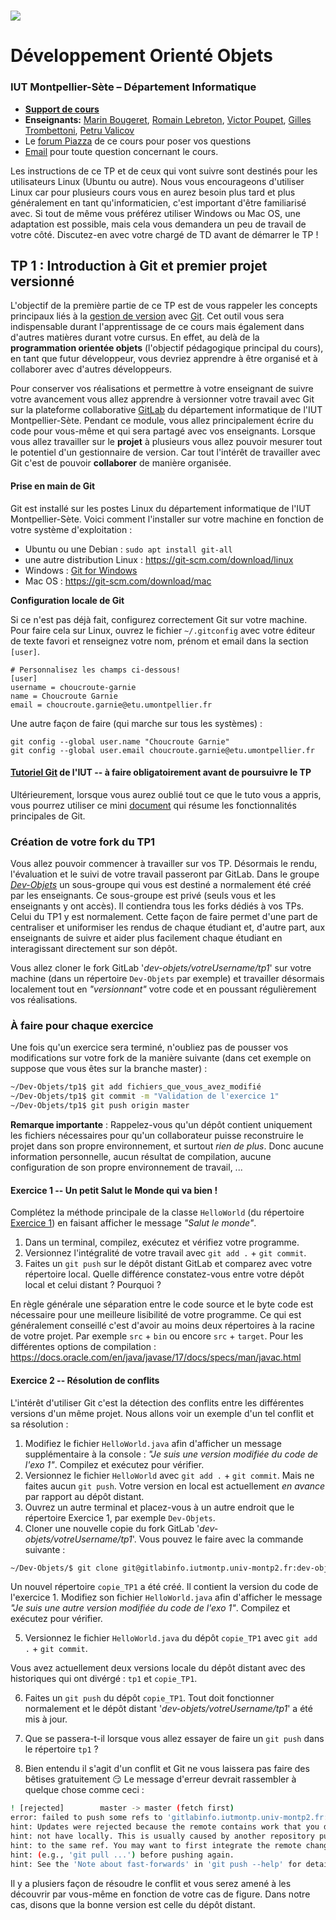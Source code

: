 # ![](ressources/logo.jpeg)

# Développement Orienté Objets

### IUT Montpellier-Sète – Département Informatique

* [**Support de cours**](https://gitlabinfo.iutmontp.univ-montp2.fr/dev-objets/Ressources)
* **Enseignants:**
[Marin Bougeret](mailto:marin.bougeret@umontpellier.fr),
[Romain Lebreton](mailto:romain.lebreton@umontpellier.fr),<!--[Sophie Nabitz](mailto:sophie.nabitz@univ-avignon.fr),-->
[Victor Poupet](mailto:victor.poupet@umontpellier.fr),
[Gilles Trombettoni](mailto:gilles.trombettoni@umontpellier.fr),
[Petru Valicov](mailto:petru.valicov@umontpellier.fr)
* Le [forum Piazza](https://piazza.com/class/ld2tzi5k82via) de ce cours pour poser vos questions
* [Email](mailto:petru.valicov@umontpellier.fr) pour toute question concernant le cours.

<!--Avant de démarrer le TP, vérifiez que vous n'avez pas atteint votre quota d'espace de stockage autorisé :

* placez-vous dans votre `$HOME` et utilisez les commandes suivantes :
    * `du -sh` pour voir combien d'espace vous avez déjà utilisé
    * `du -sh *` pour voir combien d'espace vous avez déjà utilisé pour chaque fichier (sans fichiers cachés)
    * `du -sch .[!.]* *` pour voir combien d'espace vous avez déjà utilisé pour chaque fichier, y compris les fichiers cachés
* Supprimez les fichiers inutiles.
* Pour évitez des problèmes durant vos TPs d'informatique, vous devriez toujours **garder 300-400 Mo d'espace libre**.
-->

Les instructions de ce TP et de ceux qui vont suivre sont destinés pour les utilisateurs Linux (Ubuntu ou autre). Nous vous encourageons d'utiliser Linux car pour plusieurs cours vous en aurez besoin plus tard et plus généralement en tant qu'informaticien, c'est important d'être familiarisé avec.
Si tout de même vous préférez utiliser Windows ou Mac OS, une adaptation est possible, mais cela vous demandera un peu de travail de votre côté. Discutez-en avec votre chargé de TD avant de démarrer le TP !

## TP 1 : Introduction à Git et premier projet versionné

L'objectif de la première partie de ce TP est de vous rappeler les concepts principaux liés à la [gestion de version](https://fr.wikipedia.org/wiki/Gestion_de_versions) avec [Git](https://git-scm.com/). Cet outil vous sera indispensable durant l'apprentissage de ce cours mais également dans d'autres matières durant votre cursus. En effet, au delà de la **programmation orientée objets** (l'objectif pédagogique principal du cours), en tant que futur développeur, vous devriez apprendre à être organisé et à collaborer avec d'autres développeurs. <!-- Vous apprendrez également à ne pas réinventer la roue : l'informatique est aujourd'hui une science très riche, donc savoir se faire assister par des outils informatiques est essentiel. Pour beaucoup d'entre vous ce TP sera la première occasion de se confronter à l'utilisation d'un [IDE](https://fr.wikipedia.org/wiki/Environnement_de_d%C3%A9veloppement), aux [tests unitaires](https://fr.wikipedia.org/wiki/Test_unitaire) et à des outils de gestion de cycle de vie logiciel.-->

Pour conserver vos réalisations et permettre à votre enseignant de suivre votre avancement vous allez apprendre à versionner votre travail avec Git sur la plateforme collaborative [GitLab](https://gitlabinfo.iutmontp.univ-montp2.fr/) du département informatique de l'IUT Montpellier-Sète. Pendant ce module, vous allez principalement écrire du code pour vous-même et qui sera partagé avec vos enseignants. Lorsque vous allez travailler sur le **projet** à plusieurs vous allez pouvoir mesurer tout le potentiel d'un gestionnaire de version. Car tout l'intérêt de travailler avec Git c'est de pouvoir __collaborer__ de manière organisée.


<!--#### Création d'un compte Github

Rendez-vous sur la page d'accueil de [GitHub](https://github.com/) :

![](ressources/Github.png)

Cliquez sur _Sign Up_ et dans la page qui apparaît, inscrivez votre nom d'utilisateur. Celui-ci doit être **obligatoirement** composé de votre prénom et de votre nom séparé par le caractère '-'. Si un utilisateur avec ce nom existe déjà, ajoutez un chiffre à la fin pour éviter les doublons.
Dans le champ _Email Adress_ indiquez votre **adresse universitaire**. Attention : il est important que l'adresse soit universitaire afin de pouvoir bénéficier des avantages liés à votre statut d'étudiant.

![](ressources/creation_compte.png)

Une fois le mot de passe renseigné, cliquez sur le bouton _Next: Select a plan_. Sur l'écran suivant, vous choisirez l'option de base (qui coûte 0 dollars). Le troisième et dernier écran d'enregistrement vous demande des informations sur votre profil. Indiquez que vous êtes un étudiant et que vous comptez utiliser GitHub pour des projets étudiants :

![](ressources/preferences.png)

Une fois ces informations renseignées vous pouvez cliquer sur _Complete Setup_ pour définitivement créer votre compte. N'oubliez pas de valider votre adresse email en allant cliquer sur le lien reçu dans votre boîte mail.

#### Paramétrage de votre compte GitHub

Maintenant que votre compte est créé, il faut personnaliser votre profil. GitHub, en plus de vous fournir un moyen simple
et efficace de conserver votre code en ligne, est aussi un réseau social de développeurs. Pour que votre profil puisse
être valorisé un jour dans votre carrière pro, vous devez correctement renseigner vos informations.

#### Demande du "Student Pack" (optionnel)

Si vous le souhaitez, vous pouvez demander une remise académique vous permettant de bénéficier de nombreux avantages : des licences gratuites pour différents logiciels, possibilité d'avoir un nombre illimité de collaborateurs sur un projet privé, des outils d'intégration continue etc. Pour obtenir la licence académique il faut vous rendre sur la page suivante : https://education.github.com/pack

Cliquez sur le bouton "Get your pack" et certifiez que vous êtes bien un étudiant. Vérifiez les informations vous concernant et validez le formulaire pour terminer cette demande. Généralement la validation de la demande intervient dans l'heure mais il peut arriver que ça prenne plus de temps donc pas d'inquiétude. Même si on vous conseille d'avoir le Student Pack, ce n'est pas obligatoire pour pouvoir réaliser les TPs.
-->

#### Prise en main de Git

Git est installé sur les postes Linux du département informatique de l'IUT Montpellier-Sète. Voici comment l'installer sur votre machine en fonction de votre système d'exploitation :
* Ubuntu ou une Debian : `sudo apt install git-all`
* une autre distribution Linux : https://git-scm.com/download/linux
* Windows : [Git for Windows](https://gitforwindows.org/)
* Mac OS : https://git-scm.com/download/mac

**Configuration locale de Git**

Si ce n'est pas déjà fait, configurez correctement Git sur votre machine. Pour faire cela sur Linux, ouvrez le fichier `~/.gitconfig` avec votre éditeur de texte favori et renseignez votre nom, prénom et email dans la section `[user]`.
```
# Personnalisez les champs ci-dessous!
[user]
username = choucroute-garnie
name = Choucroute Garnie
email = choucroute.garnie@etu.umontpellier.fr
```

Une autre façon de faire (qui marche sur tous les systèmes) :
```
git config --global user.name "Choucroute Garnie"
git config --global user.email choucroute.garnie@etu.umontpellier.fr
```

#### [Tutoriel Git](https://gitlabinfo.iutmontp.univ-montp2.fr/valicov/tutoGit1ereAnnee) de l'IUT -- à faire obligatoirement avant de poursuivre le TP

Ultérieurement, lorsque vous aurez oublié tout ce que le tuto vous a appris, vous pourrez utiliser ce mini [document](https://www.lirmm.fr/~pvalicov/Cours/archives/Aix/M2104/Demarrer%20avec%20Git) qui résume les fonctionnalités principales de Git.

### Création de votre fork du TP1
Vous allez pouvoir commencer à travailler sur vos TP. Désormais le rendu, l'évaluation et le suivi de votre travail passeront par GitLab. Dans le groupe [_Dev-Objets_](https://gitlabinfo.iutmontp.univ-montp2.fr/dev-objets/) un sous-groupe qui vous est destiné a normalement été créé par les enseignants. Ce sous-groupe est privé (seuls vous et les enseignants y ont accès). Il contiendra tous les forks dédiés à vos TPs. Celui du TP1 y est normalement. Cette façon de faire permet d'une part de centraliser et uniformiser les rendus de chaque étudiant et, d'autre part, aux enseignants de suivre et aider plus facilement chaque étudiant en interagissant directement sur son dépôt.

Vous allez cloner le fork GitLab '*dev-objets/votreUsername/tp1*' sur votre machine (dans un répertoire `Dev-Objets` par exemple) et travailler désormais localement tout en _"versionnant"_ votre code et en poussant régulièrement vos réalisations.

### À faire pour chaque exercice
Une fois qu'un exercice sera terminé, n'oubliez pas de pousser vos modifications sur votre fork de la manière suivante (dans cet exemple on suppose que vous êtes sur la branche master) :
```sh
~/Dev-Objets/tp1$ git add fichiers_que_vous_avez_modifié
~/Dev-Objets/tp1$ git commit -m "Validation de l'exercice 1"
~/Dev-Objets/tp1$ git push origin master
```

**Remarque importante** : Rappelez-vous qu'un dépôt contient uniquement les fichiers nécessaires pour qu'un collaborateur puisse reconstruire le projet dans son propre environnement, et surtout _rien de plus_. Donc aucune information personnelle, aucun résultat de compilation, aucune configuration de son propre environnement de travail, ...

#### Exercice 1 -- Un petit Salut le Monde qui va bien !
Complétez la méthode principale de la classe `HelloWorld` (du répertoire [Exercice 1](Exercice1)) en faisant afficher le message _"Salut le monde"_.
1. Dans un terminal, compilez, exécutez et vérifiez votre programme.
2. Versionnez l'intégralité de votre travail avec `git add .` + `git commit`.
3. Faites un `git push` sur le dépôt distant GitLab et comparez avec votre répertoire local. Quelle différence constatez-vous entre votre dépôt local et celui distant ? Pourquoi ?

En règle générale une séparation entre le code source et le byte code est nécessaire pour une meilleure lisibilité de votre programme. Ce qui est généralement conseillé c'est d'avoir au moins deux répertoires à la racine de votre projet. Par exemple `src` + `bin` ou encore `src` + `target`. Pour les différentes options de compilation : https://docs.oracle.com/en/java/javase/17/docs/specs/man/javac.html

#### Exercice 2 -- Résolution de conflits
L'intérêt d'utiliser Git c'est la détection des conflits entre les différentes versions d'un même projet. Nous allons voir un exemple d'un tel conflit et sa résolution :
1. Modifiez le fichier `HelloWorld.java` afin d'afficher un message supplémentaire à la console : _"Je suis une version modifiée du code de l'exo 1"_. Compilez et exécutez pour vérifier.
2. Versionnez le fichier `HelloWorld` avec `git add .` + `git commit`. Mais ne faites aucun `git push`. Votre version en local est actuellement _en avance_ par rapport au dépôt distant.
3. Ouvrez un autre terminal et placez-vous à un autre endroit que le répertoire Exercice 1, par exemple `Dev-Objets`.
4. Cloner une nouvelle copie du fork GitLab '*dev-objets/votreUsername/tp1*'. Vous pouvez le faire avec la commande suivante :
  ```sh
  ~/Dev-Objets/$ git clone git@gitlabinfo.iutmontp.univ-montp2.fr:dev-objets/votreUsername/TP1.git copie_TP1
  ```
  Un nouvel répertoire `copie_TP1` a été créé. Il contient la version du code de l'exercice 1. Modifiez son fichier  `HelloWorld.java` afin d'afficher le message _"Je suis une autre version modifiée du code de l'exo 1"_. Compilez et exécutez pour vérifier.

5. Versionnez le fichier `HelloWorld.java` du dépôt `copie_TP1` avec `git add .` + `git commit`.

  Vous avez actuellement deux versions locale du dépôt distant avec des historiques qui ont divérgé : `tp1` et `copie_TP1`.

6. Faites un `git push` du dépôt `copie_TP1`. Tout doit fonctionner normalement et le dépôt distant '*dev-objets/votreUsername/tp1*' a été mis à jour.

7. Que se passera-t-il lorsque vous allez essayer de faire un `git push` dans le répertoire `tp1` ?

8. Bien entendu il s'agit d'un conflit et Git ne vous laissera pas faire des bêtises gratuitement :smirk:
  Le message d'erreur devrait rassembler à quelque chose comme ceci :

  ```sh
  ! [rejected]        master -> master (fetch first)
  error: failed to push some refs to 'gitlabinfo.iutmontp.univ-montp2.fr:dev-objets/votreUsername/TP1.git'
  hint: Updates were rejected because the remote contains work that you do
  hint: not have locally. This is usually caused by another repository pushing
  hint: to the same ref. You may want to first integrate the remote changes
  hint: (e.g., 'git pull ...') before pushing again.
  hint: See the 'Note about fast-forwards' in 'git push --help' for details.
  ```

  Il y a plusiers façon de résoudre le conflit et vous serez amené à les découvrir par vous-même en fonction de votre cas de figure. Dans notre cas, disons que la bonne version est celle du dépôt distant.

